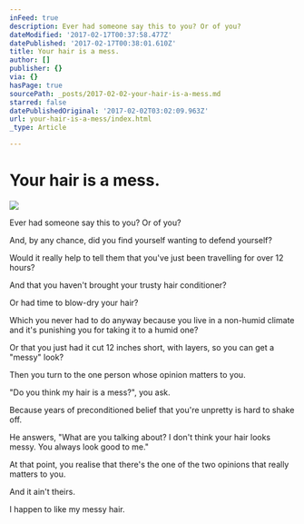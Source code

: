 ```yaml
---
inFeed: true
description: Ever had someone say this to you? Or of you?
dateModified: '2017-02-17T00:37:58.477Z'
datePublished: '2017-02-17T00:38:01.610Z'
title: Your hair is a mess.
author: []
publisher: {}
via: {}
hasPage: true
sourcePath: _posts/2017-02-02-your-hair-is-a-mess.md
starred: false
datePublishedOriginal: '2017-02-02T03:02:09.963Z'
url: your-hair-is-a-mess/index.html
_type: Article

---
```

# Your hair is a mess.
![](https://the-grid-user-content.s3-us-west-2.amazonaws.com/d740ba2f-0f32-485e-ac94-4a8161b9614f.jpg)

Ever had someone say this to you? Or of you?

And, by any chance, did you find yourself wanting to defend yourself?

Would it really help to tell them that you've just been travelling for over 12 hours?

And that you haven't brought your trusty hair conditioner?

Or had time to blow-dry your hair? 

Which you never had to do anyway because you live in a non-humid climate and it's punishing you for taking it to a humid one?

Or that you just had it cut 12 inches short, with layers, so you can get a "messy" look?

Then you turn to the one person whose opinion matters to you.

"Do you think my hair is a mess?", you ask. 

Because years of preconditioned belief that you're unpretty is hard to shake off.

He answers, "What are you talking about? I don't think your hair looks messy. You always look good to me."

At that point, you realise that there's the one of the two opinions that really matters to you. 

And it ain't theirs.

I happen to like my messy hair.